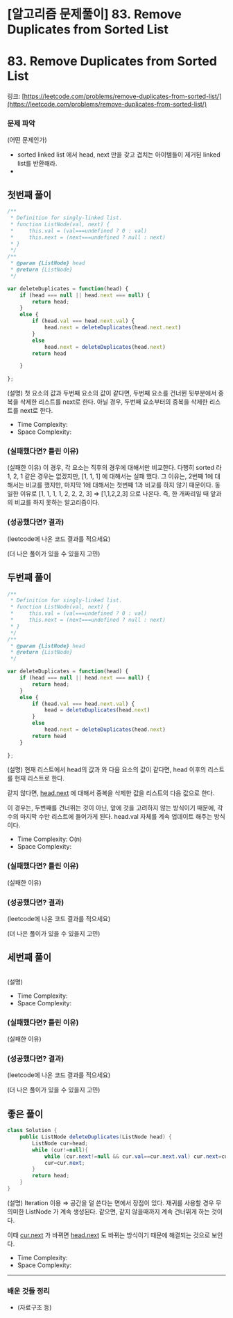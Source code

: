 # [알고리즘 문제풀이] 83. Remove Duplicates from Sorted List

# **83. Remove Duplicates from Sorted List**

링크: [https://leetcode.com/problems/remove-duplicates-from-sorted-list/](https://leetcode.com/problems/remove-duplicates-from-sorted-list/)

### 문제 파악

(어떤 문제인가)

- sorted linked list 에서 head, next 만을 갖고 겹치는 아이템들이 제거된 linked list를 반환해라.
- 

## 첫번째 풀이

```jsx
/**
 * Definition for singly-linked list.
 * function ListNode(val, next) {
 *     this.val = (val===undefined ? 0 : val)
 *     this.next = (next===undefined ? null : next)
 * }
 */
/**
 * @param {ListNode} head
 * @return {ListNode}
 */

var deleteDuplicates = function(head) {
    if (head === null || head.next === null) {
        return head;
    }
    else {
        if (head.val === head.next.val) {
            head.next = deleteDuplicates(head.next.next)
        }
        else
            head.next = deleteDuplicates(head.next)
        return head

    }
    
};
```

(설명) 첫 요소의 값과 두번째 요소의 값이 같다면, 두번째 요소를 건너뛴 뒷부분에서 중복을 삭제한 리스트를  next로 한다. 아닐 경우, 두번째 요소부터의 중복을 삭제한 리스트를 next로 한다.

- Time Complexity:
- Space Complexity:

### (실패했다면? 틀린 이유)

 (실패한 이유) 이 경우, 각 요소는 직후의 경우에 대해서만 비교한다. 다행히 sorted 라 1, 2, 1 같은 경우는 없겠지만, [1, 1, 1] 에 대해서는 실패 했다. 그 이유는, 2번째 1에 대해서는 비교를 했지만, 마지막 1에 대해서는 첫번째 1과 비교를 하지 않기 때문이다. 동일한 이유로 [1, 1, 1, 1, 2, 2, 2, 3] ⇒ [1,1,2,2,3] 으로 나온다. 즉, 한 개짜리일 때 앞과의 비교를 하지 못하는 알고리즘이다.

### (성공했다면? 결과)

(leetcode에 나온 코드 결과를 적으세요)

(더 나은 풀이가 있을 수 있을지 고민)

## 두번째 풀이

```jsx
/**
 * Definition for singly-linked list.
 * function ListNode(val, next) {
 *     this.val = (val===undefined ? 0 : val)
 *     this.next = (next===undefined ? null : next)
 * }
 */
/**
 * @param {ListNode} head
 * @return {ListNode}
 */

var deleteDuplicates = function(head) {
    if (head === null || head.next === null) {
        return head;
    }
    else {
        if (head.val === head.next.val) {
            head = deleteDuplicates(head.next)
        }
        else
            head.next = deleteDuplicates(head.next)
        return head
    }
    
};
```

(설명) 현재 리스트에서 head의 값과 와 다음 요소의 값이 같다면, head 이후의 리스트를 현재 리스트로 한다.

같지 않다면, [head.next](http://head.next) 에 대해서 중복을 삭제한 값을 리스트의 다음 값으로 한다.

이 경우는, 두번째를 건너뛰는 것이 아닌, 앞에 것을 고려하지 않는 방식이기 때문에, 각 수의 마지막 수만 리스트에 들어가게 된다. head.val 자체를 계속 업데이트 해주는 방식이다.

- Time Complexity: O(n)
- Space Complexity:

### (실패했다면? 틀린 이유)

 (실패한 이유)

### (성공했다면? 결과)

(leetcode에 나온 코드 결과를 적으세요)

(더 나은 풀이가 있을 수 있을지 고민)

## 세번째 풀이

```jsx

```

(설명)

- Time Complexity:
- Space Complexity:

### (실패했다면? 틀린 이유)

 (실패한 이유)

### (성공했다면? 결과)

(leetcode에 나온 코드 결과를 적으세요)

(더 나은 풀이가 있을 수 있을지 고민)

## 좋은 풀이

```java
class Solution {
    public ListNode deleteDuplicates(ListNode head) {
        ListNode cur=head;
        while (cur!=null){
            while (cur.next!=null && cur.val==cur.next.val) cur.next=cur.next.next;
            cur=cur.next;
        }
        return head;
    }
}
```

(설명) Iteration 이용 ⇒ 공간을 덜 쓴다는 면에서 장점이 있다. 재귀를 사용할 경우 무의미한 ListNode 가 계속 생성된다. 같으면, 같지 않을때까지 계속 건너뛰게 하는 것이다.

이때 [cur.next](http://cur.next) 가 바뀌면 [head.next](http://head.next) 도 바뀌는 방식이기 때문에 해결되는 것으로 보인다.

- Time Complexity:
- Space Complexity:

---

### 배운 것들 정리

- (자료구조 등)